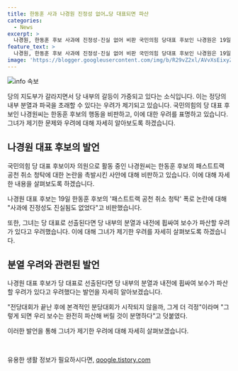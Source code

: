 ```yaml
---
title: 한동훈 사과 나경원 진정성 없어…당 대표되면 파산
categories:
  - News
excerpt: >
  나경원, 한동훈 후보 사과에 진정성·진실 없어 비판 국민의힘 당대표 후보인 나경원은 19일 한동훈 후보의 패스트트랙 공천 취소 청탁 논란에 대해 사과에 진정성과 진실이 없었다고 비판했다. 또한, 후보가 당 대표가 될 경우 보수가 분열과 내전에 휘말릴 우려를 표명하며 우리 보수는 완전히 파산해 버릴 것이 분명하다고 우려했다.
feature_text: >
  나경원, 한동훈 후보 사과에 진정성·진실 없어 비판 국민의힘 당대표 후보인 나경원은 19일 한동훈 후보의 패스트트랙 공천 취소 청탁 논란에 대해 사과에 진정성과 진실이 없었다고 비판했다. 또한, 후보가 당 대표가 될 경우 보수가 분열과 내전에 휘말릴 우려를 표명하며 우리 보수는 완전히 파산해 버릴 것이 분명하다고 우려했다.
image: 'https://blogger.googleusercontent.com/img/b/R29vZ2xl/AVvXsEixyZcFfHzMRdzZMjFBmAUKJYCLCGyLL1o632UiGVXcaFdKo_bkvkuCioo0uUKlGfBVcT3P84aROyZIXSBEx3Aw5nCQ3pTgDom1WDC4m8eifvWiAmWEEVb4x6G_l8C0QH225ldMjyaFvpxGEBGNO37VmDTDMHGhJPq73UglMfDca1-0aw/s1600/blogspot.png'
---
```


<p><img src="https://blogger.googleusercontent.com/img/b/R29vZ2xl/AVvXsEixyZcFfHzMRdzZMjFBmAUKJYCLCGyLL1o632UiGVXcaFdKo_bkvkuCioo0uUKlGfBVcT3P84aROyZIXSBEx3Aw5nCQ3pTgDom1WDC4m8eifvWiAmWEEVb4x6G_l8C0QH225ldMjyaFvpxGEBGNO37VmDTDMHGhJPq73UglMfDca1-0aw/s1600/blogspot.png" alt="info 속보" /></p>

<p>당의 지도부가 갈라지면서 당 내부의 갈등이 가중되고 있다는 소식입니다. 이는 정당의 내부 분열과 파국을 초래할 수 있다는 우려가 제기되고 있습니다. 국민의힘의 당 대표 후보인 나경원씨는 한동훈 후보의 행동을 비판하고, 이에 대한 우려를 표명하고 있습니다. 그녀가 제기한 문제와 우려에 대해 자세히 알아보도록 하겠습니다. </p>

<h2 data-ke-size="size26">나경원 대표 후보의 발언</h2>

<p>국민의힘 당 대표 후보이자 의원으로 활동 중인 나경원씨는 한동훈 후보의 패스트트랙 공천 취소 청탁에 대한 논란을 촉발시킨 사안에 대해 비판하고 있습니다. 이에 대해 자세한 내용을 살펴보도록 하겠습니다.</p>

<p data-ke-size="size16">나경원 대표 후보는 19일 한동훈 후보의 '패스트트랙 공천 취소 청탁' 폭로 논란에 대해 "사과에 진정성도 진실됨도 없었다"고 비판했습니다.</p>

<p data-ke-size="size16">또한, 그녀는 당 대표로 선출된다면 당 내부의 분열과 내전에 휩싸여 보수가 파산할 우려가 있다고 우려했습니다. 이에 대해 그녀가 제기한 우려를 자세히 살펴보도록 하겠습니다.</p>

<h2 data-ke-size="size26">분열 우려와 관련된 발언</h2>

<p>나경원 대표 후보가 당 대표로 선출된다면 당 내부의 분열과 내전에 휩싸여 보수가 파산할 우려가 있다고 우려했다는 발언을 자세히 알아보겠습니다.</p>

<p data-ke-size="size16">"전당대회가 끝난 후에 본격적인 분당대회가 시작되지 않을까, 그게 더 걱정"이라며 "그렇게 되면 우리 보수는 완전히 파산해 버릴 것이 분명하다"고 덧붙였다.</p>

<p data-ke-size="size16">이러한 발언을 통해 그녀가 제기한 우려에 대해 자세히 살펴보겠습니다.</p>

<p data-ke-size="size16">&nbsp;</p>
유용한 생활 정보가 필요하시다면, <a href="https://qoogle.tistory.com" rel="dofollow">qoogle.tistory.com</a>



